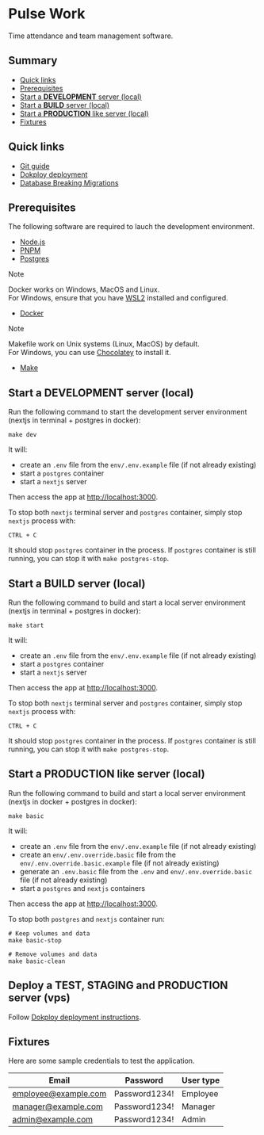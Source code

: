 # Pulse Work

Time attendance and team management software.

<h2>Summary</h2>

- [Quick links](#quick-links)
- [Prerequisites](#prerequisites)
- [Start a **DEVELOPMENT** server (local)](#start-a-development-server-local)
- [Start a **BUILD** server (local)](#start-a-build-server-local)
- [Start a **PRODUCTION** like server (local)](#start-a-production-like-server-local)
- [Fixtures](#fixtures)

## Quick links

- [Git guide](./docs/git-guide.md)
- [Dokploy deployment](./docs/dokploy-deployment.md)
- [Database Breaking Migrations](./docs/database-breaking-migrations.md)

## Prerequisites

The following software are required to lauch the development environment.

- [Node.js](https://nodejs.org/fr/download)
- [PNPM](https://pnpm.io/installation)
- [Postgres](https://www.postgresql.org/download/)

> [!NOTE]
> Docker works on Windows, MacOS and Linux. \
> For Windows, ensure that you have [WSL2](https://learn.microsoft.com/en-us/windows/wsl/install) installed and configured.

- [Docker](https://docs.docker.com/get-started/get-docker/)

> [!NOTE]
> Makefile work on Unix systems (Linux, MacOS) by default. \
> For Windows, you can use [Chocolatey](https://chocolatey.org/install) to install it.

- [Make](https://www.gnu.org/software/make/)

## Start a **DEVELOPMENT** server (local)

Run the following command to start the development server environment (nextjs in terminal + postgres in docker):

```
make dev
```

It will:

- create an `.env` file from the `env/.env.example` file (if not already existing)
- start a `postgres` container
- start a `nextjs` server

Then access the app at [http://localhost:3000](http://localhost:3000).

To stop both `nextjs` terminal server and `postgres` container, simply stop `nextjs` process with:

```
CTRL + C
```

It should stop `postgres` container in the process. If `postgres` container is still running, you can stop it with `make postgres-stop`.

## Start a **BUILD** server (local)

Run the following command to build and start a local server environment (nextjs in terminal + postgres in docker):

```
make start
```

It will:

- create an `.env` file from the `env/.env.example` file (if not already existing)
- start a `postgres` container
- start a `nextjs` server

Then access the app at [http://localhost:3000](http://localhost:3000).

To stop both `nextjs` terminal server and `postgres` container, simply stop `nextjs` process with:

```
CTRL + C
```

It should stop `postgres` container in the process. If `postgres` container is still running, you can stop it with `make postgres-stop`.

## Start a **PRODUCTION** like server (local)

Run the following command to build and start a local server environment (nextjs in docker + postgres in docker):

```
make basic
```

It will:

- create an `.env` file from the `env/.env.example` file (if not already existing)
- create an `env/.env.override.basic` file from the `env/.env.override.basic.example` file (if not already existing)
- generate an `.env.basic` file from the `.env` and `env/.env.override.basic` file (if not already existing)
- start a `postgres` and `nextjs` containers

Then access the app at [http://localhost:3000](http://localhost:3000).

To stop both `postgres` and `nextjs` container run:

```
# Keep volumes and data
make basic-stop

# Remove volumes and data
make basic-clean
```

<h2>Deploy a <b>TEST</b>, <b>STAGING</b> and <b>PRODUCTION</b> server (vps)</h2>

Follow [Dokploy deployment instructions](./docs/dokploy-deployment.md).

## Fixtures

Here are some sample credentials to test the application.

| Email                | Password      | User type |
| -------------------- | ------------- | --------- |
| employee@example.com | Password1234! | Employee  |
| manager@example.com  | Password1234! | Manager   |
| admin@example.com    | Password1234! | Admin     |
